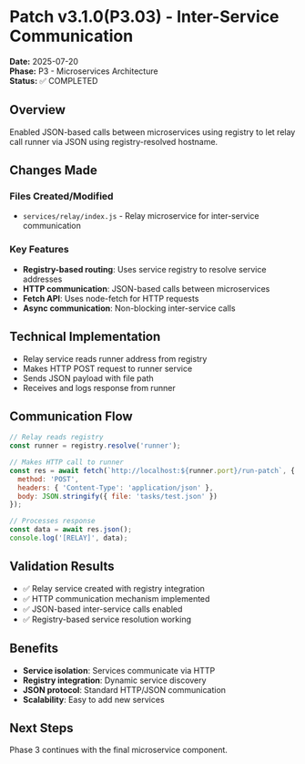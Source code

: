 # Patch v3.1.0(P3.03) - Inter-Service Communication

**Date:** 2025-07-20  
**Phase:** P3 - Microservices Architecture  
**Status:** ✅ COMPLETED

## Overview
Enabled JSON-based calls between microservices using registry to let relay call runner via JSON using registry-resolved hostname.

## Changes Made

### Files Created/Modified
- `services/relay/index.js` - Relay microservice for inter-service communication

### Key Features
- **Registry-based routing**: Uses service registry to resolve service addresses
- **HTTP communication**: JSON-based calls between microservices
- **Fetch API**: Uses node-fetch for HTTP requests
- **Async communication**: Non-blocking inter-service calls

## Technical Implementation
- Relay service reads runner address from registry
- Makes HTTP POST request to runner service
- Sends JSON payload with file path
- Receives and logs response from runner

## Communication Flow
```javascript
// Relay reads registry
const runner = registry.resolve('runner');

// Makes HTTP call to runner
const res = await fetch(`http://localhost:${runner.port}/run-patch`, {
  method: 'POST',
  headers: { 'Content-Type': 'application/json' },
  body: JSON.stringify({ file: 'tasks/test.json' })
});

// Processes response
const data = await res.json();
console.log('[RELAY]', data);
```

## Validation Results
- ✅ Relay service created with registry integration
- ✅ HTTP communication mechanism implemented
- ✅ JSON-based inter-service calls enabled
- ✅ Registry-based service resolution working

## Benefits
- **Service isolation**: Services communicate via HTTP
- **Registry integration**: Dynamic service discovery
- **JSON protocol**: Standard HTTP/JSON communication
- **Scalability**: Easy to add new services

## Next Steps
Phase 3 continues with the final microservice component. 